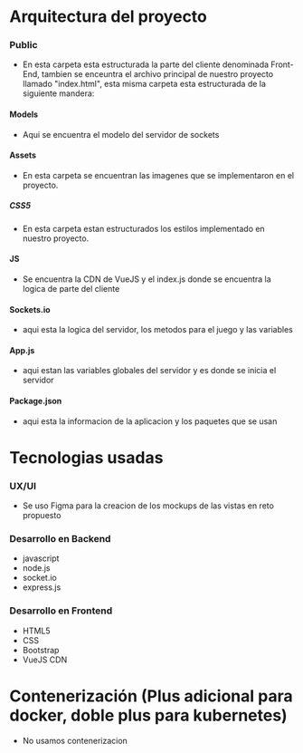 # Arquitectura del proyecto
### Public 
- En esta carpeta esta estructurada la parte del cliente denominada Front-End, tambien se enceuntra el archivo principal de nuestro proyecto llamado "index.html", esta misma carpeta esta estructurada de la siguiente mandera:

#### Models
- Aqui se encuentra el modelo del servidor de sockets
#### Assets
- En esta carpeta se encuentran las imagenes que se implementaron en el proyecto.
##### CSS5
- En esta carpeta estan estructurados los estilos implementado en nuestro proyecto.
#### JS
- Se encuentra la CDN de VueJS y el index.js donde se encuentra la logica de parte del cliente
#### Sockets.io
- aqui esta la logica del servidor, los metodos para el juego y las variables
#### App.js
- aqui estan las variables globales del servidor y es donde se inicia el servidor

#### Package.json
- aqui esta la informacion de la aplicacion y los paquetes que se usan

# Tecnologias usadas

### UX/UI
- Se uso Figma para la creacion de los mockups de las vistas en reto propuesto 

### Desarrollo en Backend
- javascript 
- node.js
- socket.io
- express.js

### Desarrollo en Frontend
- HTML5
- CSS
- Bootstrap
- VueJS CDN

# Contenerización (Plus adicional para docker, doble plus para kubernetes)
- No usamos contenerizacion
